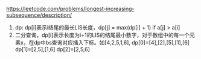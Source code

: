 https://leetcode.com/problems/longest-increasing-subsequence/description/  
1. dp: dp[i]表示i结尾的最长LIS长度，dp[j] = max(dp[i] + 1) if a[j] > a[i]
2. 二分查询，dp[i]表示长度为i+1的LIS的结尾最小数字，对于数组中的每一个元素x，在dp中bs查询对应插入下标。如[4,2,5,1,6],
dp[0]=[4],[2],[5],[1],[6]
dp[1]=[2,5],[1,6]
dp[2]=[2,5,6]